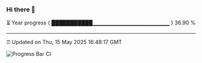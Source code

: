 ### Hi there 👋

⏳ Year progress { ███████████▁▁▁▁▁▁▁▁▁▁▁▁▁▁▁▁▁▁▁ } 36.90 %

---

⏰ Updated on Thu, 15 May 2025 16:48:17 GMT

![Progress Bar CI](https://github.com/IshwaranRudhara/GIT-ACTION/workflows/Progress%20Bar%20CI/badge.svg)
